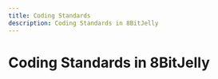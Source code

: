 ```yaml
---
title: Coding Standards
description: Coding Standards in 8BitJelly
---
```


# Coding Standards in 8BitJelly